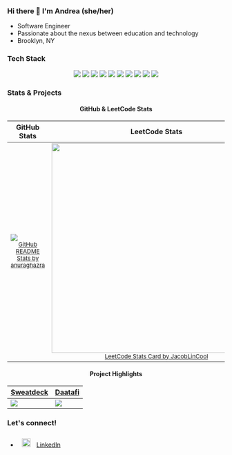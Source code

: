 ### Hi there 👋 I'm Andrea (she/her)
* Software Engineer
* Passionate about the nexus between education and technology
* Brooklyn, NY

### Tech Stack
<!-- <img style="margin: 10px" src="https://cdn.worldvectorlogo.com/logos/javascript-1.svg" alt="JavaScript" height="18" /> JavaScript | <img style="margin: 20px" src="https://cdn.worldvectorlogo.com/logos/react-2.svg" alt="React" height="18" /> React | <img style="margin: 20px" src="https://cdn.worldvectorlogo.com/logos/redux.svg" alt="Redux" height="18" /> Redux | <img style="margin: 20px" src="https://cdn.worldvectorlogo.com/logos/react-2.svg" alt="Express" height="18" /> Express | <img style="margin: 20px" src="https://cdn.worldvectorlogo.com/logos/postgresql.svg" alt="PostgreSQL" height="18" /> PostgreSQL | <img style="margin: 20px" src="https://cdn.worldvectorlogo.com/logos/firebase-1.svg" alt="firebase" height="18" /> Cloud Firebase | <img style="margin: 10px" src="https://cdn.worldvectorlogo.com/logos/html-1.svg" alt="HTML5" height="18" /> HTML5 | <img style="margin: 20px" src="https://cdn.worldvectorlogo.com/logos/css-3.svg" alt="CSS" height="18" /> CSS | <img style="margin: 20px" src="https://cdn.worldvectorlogo.com/logos/tailwind-css-2.svg" alt="TailwindCSS" height="18" /> TailwindCSS -->

<div display="flex" align="center">
  <a href="https://www.javascript.com/"><img src="https://img.shields.io/badge/code-JavaScript-teal?style=plastic&logo=javascript&logoColor=white&color=dbba4d"/></a>
  <a href="https://developer.mozilla.org/en-US/docs/Web/HTML"><img src="https://img.shields.io/badge/backend-HTML5-purple?style=plastic&logo=html5&logoColor=white&color=2bbc8a"/></a>
  <a href="https://www.w3.org/Style/CSS/"><img src="https://img.shields.io/badge/backend-CSS3-purple?style=plastic&logo=css3&logoColor=white&color=2bbc8a"/></a>
  <a href="https://reactjs.org/"><img src="https://img.shields.io/badge/frontend-React-teal?style=plastic&logo=react&logoColor=white&color=2bbc8a"/></a>
  <a href="https://redux.js.org/"><img src="https://img.shields.io/badge/frontend-Redux-teal?style=plastic&logo=redux&logoColor=white&color=2bbc8a"/></a>
  <a href="https://expressjs.com/"><img src="https://img.shields.io/badge/backend-Express-purple?style=plastic&logo=express&logoColor=white&color=980acc"/></a>
  <a href="https://www.postgresql.org/"><img src="https://img.shields.io/badge/backend-PostgreSQL-purple?style=plastic&logo=postgreSQL&logoColor=white&color=980acc"/></a>
  <a href="https://firebase.google.com/"><img src="https://img.shields.io/badge/backend-Firebase-purple?style=plastic&logo=firebase&logoColor=white&color=980acc"/></a>
  <a href="https://sequelize.org/"><img src="https://img.shields.io/badge/backend-Sequelize-purple?style=plastic&logo=sequelize&logoColor=white&color=980acc"/></a>
  <a href="https://en.wikipedia.org/wiki/SQL/"><img src="https://img.shields.io/badge/backend-SQL-purple?style=plastic&logo=sql&logoColor=white&color=980acc"/></a>
</div>

### Stats & Projects

<div align="center">
  <h4 align="center">GitHub & LeetCode Stats</h4>
</div>

<table>
    <thead>
      <th><div align="center">GitHub Stats</div></th>
      <th><div align="center">LeetCode Stats</div></th>
    </thead>
    <tr>
    <td>
      <img src="https://github-readme-stats.vercel.app/api?username=coollikeabreeze&theme=midnight-purple" /></br>
      <div align="center"><sup><a href="https://github.com/anuraghazra/github-readme-stats">GitHub README Stats by anuraghazra</a></sup></div>
    </td>
    <td>
       <img width="485" src="https://leetcode.card.workers.dev/?username=coollikeabreeze&theme=dark" /></br>
       <div align="center"><sup><a href="https://github.com/JacobLinCool/LeetCode-Stats-Card">LeetCode Stats Card by JacobLinCool</a></sup></div>
    </td>
  </tr>
</table


<div align="center">
  <h4 align="center">Project Highlights</h4>
</div>

<div align="center">
<table align="center">
    <thead>
      <th><div align="center"><a href="https://github.com/Charmander-Cluster/sweatdeck">Sweatdeck</a></div></th>
      <th><div align="center"><a href="https://github.com/coollikeabreeze/stackathon-daatafi">Daatafi</a></div></th>
  </thead>
  
  <tr>
    <td><img src="https://github-readme-stats.vercel.app/api/pin/?username=Charmander-Cluster&repo=sweatdeck&theme=slateorange"/></td>
    <td><img src="https://github-readme-stats.vercel.app/api/pin/?username=coollikeabreeze&repo=stackathon-daatafi&theme=slateorange"/></td>
  </tr>
  </table>
</div>


<!-- ### LeetCode Stats
[![Leetcode Stats](https://leetcode.card.workers.dev/?username=coollikeabreeze&theme=dark)](https://leetcode.com/coollikeabreeze) -->

### Let's connect!
* <img style="margin: 10px" src="https://cdn.worldvectorlogo.com/logos/linkedin-icon-2.svg" alt="Tailwind" height="20" /> [LinkedIn](http://linkedin.com/in/khanandrea)

<!--
**coollikeabreeze/coollikeabreeze** is a ✨ _special_ ✨ repository because its `README.md` (this file) appears on your GitHub profile.

Here are some ideas to get you started:

- 🔭 I’m currently working on ...
- 🌱 I’m currently learning ...
- 👯 I’m looking to collaborate on ...
- 🤔 I’m looking for help with ...
- 💬 Ask me about ...
- 📫 How to reach me: ...
- 😄 Pronouns: ...
- ⚡ Fun fact: ...
-->


<!-- <div align="center" display="flex">
  <div>
    <img src="https://github-readme-stats.vercel.app/api?username=coollikeabreeze&theme=midnight-purple" /></br>
    <sup><a href="https://github.com/anuraghazra/github-readme-stats">GitHub README Stats by anuraghazra</a></sup>
  </div>
  <div>
  <img height="195" src= "https://leetcode.card.workers.dev/?username=coollikeabreeze&theme=dark" /> </br>
  <sup><a href="https://github.com/JacobLinCool/LeetCode-Stats-Card">LeetCode Stats Card by JacobLinCool</a></sup>
  </div>
</div> 

<sup>[GitHub README Stats by anuraghazra](https://github.com/anuraghazra/github-readme-stats) </sup></br>
<sup>[LeetCode Stats Card by JacobLinCool](https://github.com/JacobLinCool/LeetCode-Stats-Card)</sup> -->
